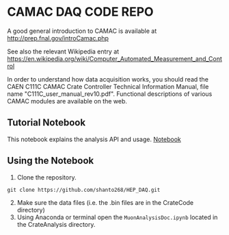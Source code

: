 # CAMAC DAQ CODE REPO

A good general introduction to CAMAC is available at
http://prep.fnal.gov/introCamac.php

See also the relevant Wikipedia entry at
https://en.wikipedia.org/wiki/Computer_Automated_Measurement_and_Control

In order to understand how data acquisition works, you should read the
CAEN C111C CAMAC Crate Controller Technical Information Manual, file
name "C111C_user_manual_rev10.pdf". Functional descriptions of various
CAMAC modules are available on the web.

## Tutorial Notebook
This notebook explains the analysis API and usage.
[Notebook](CrateAnalysis/MuonAnalysisDoc.ipynb)

## Using the Notebook
1. Clone the repository.
```
git clone https://github.com/shanto268/HEP_DAQ.git
```
2. Make sure the data files (i.e. the .bin files are in the CrateCode directory) 
3. Using Anaconda or terminal open the `MuonAnalysisDoc.ipynb` located in the CrateAnalysis directory.
